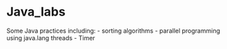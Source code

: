 # Java_labs

Some Java practices including: 
    - sorting algorithms
    - parallel programming using java.lang threads
    - Timer
